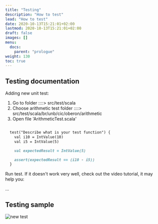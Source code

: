 ```yaml
---
title: "Testing"
description: "How to test"
lead: "How to test"
date: 2020-10-13T15:21:01+02:00
lastmod: 2020-10-13T15:21:01+02:00
draft: false
images: []
menu:
  docs:
    parent: "prologue"
weight: 130
toc: true
---
```


## Testing documentation

Adding new unit test:

1. Go to folder ::::> src/test/scala
2. Choose arithmetic test folder ::::> src/test/scala/br/unb/cic/oberon/arithmetic
3. Open file 'ArithmeticTest.scala'

```markdown

  test("Describe what is your test function") {
    val i10 = IntValue(10)
    val i5 = IntValue(5)

    val expectedResult = IntValue(5)

    assert(expectedResult == (i10 - i5))
  }

```

Run test. If it doesn't work very well, check out the video tutorial, it may help you:

...
## Testing sample

![new test](/images/adding-unit-test.gif)

